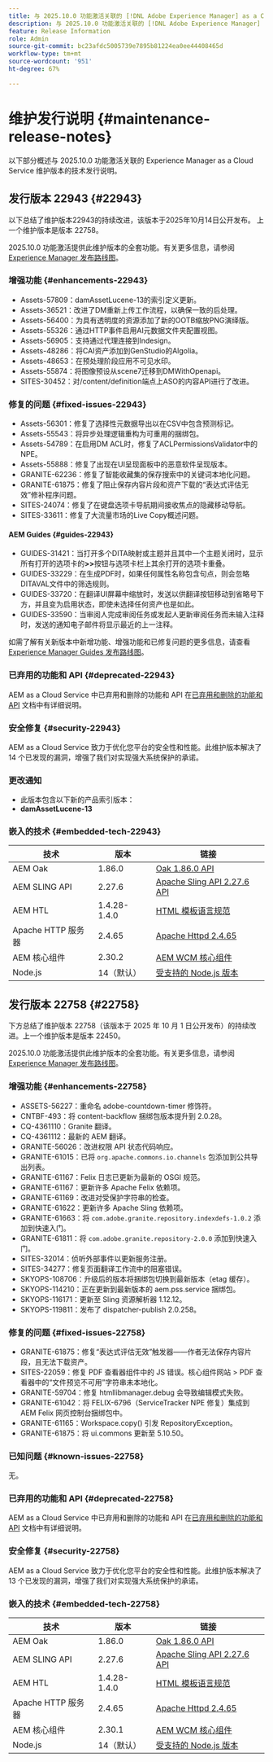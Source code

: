 ```yaml
---
title: 与 2025.10.0 功能激活关联的 [!DNL Adobe Experience Manager] as a Cloud Service 的维护发行说明。
description: 与 2025.10.0 功能激活关联的 [!DNL Adobe Experience Manager] as a Cloud Service 的维护发行说明。
feature: Release Information
role: Admin
source-git-commit: bc23afdc5005739e7895b81224ea0ee44408465d
workflow-type: tm+mt
source-wordcount: '951'
ht-degree: 67%

---
```


# 维护发行说明 {#maintenance-release-notes}

以下部分概述与 2025.10.0 功能激活关联的 Experience Manager as a Cloud Service 维护版本的技术发行说明。

## 发行版本 22943 {#22943}

以下总结了维护版本22943的持续改进，该版本于2025年10月14日公开发布。 上一个维护版本是版本 22758。

2025.10.0 功能激活提供此维护版本的全套功能。有关更多信息，请参阅[&#x200B; Experience Manager 发布路线图](https://experienceleague.adobe.com/zh-hans/docs/experience-manager-release-information/aem-release-updates/update-releases-roadmap)。

### 增强功能 {#enhancements-22943}

* Assets-57809：damAssetLucene-13的索引定义更新。
* Assets-36521：改进了DM重新上传工作流程，以确保一致的后处理。
* Assets-56400：为具有透明度的资源添加了新的OOTB缩放PNG演绎版。
* Assets-55326：通过HTTP事件启用AI元数据文件夹配置视图。
* Assets-56905：支持通过代理连接到Indesign。
* Assets-48286：将CAI资产添加到GenStudio的Algolia。
* Assets-48653：在预处理阶段应用不可见水印。
* Assets-55874：将图像预设从scene7迁移到DMWithOpenapi。
* SITES-30452：对/content/definition端点上ASO的内容API进行了改进。

### 修复的问题 {#fixed-issues-22943}

* Assets-56301：修复了选择性元数据导出以在CSV中包含预测标记。
* Assets-55543：将异步处理逻辑重构为可重用的捆绑包。
* Assets-54789：在启用DM ACL时，修复了ACLPermissionsValidator中的NPE。
* Assets-55888：修复了出现在UI呈现面板中的恶意软件呈现版本。
* GRANITE-62236：修复了智能收藏集的保存搜索中的关键词本地化问题。
* GRANITE-61875：修复了阻止保存内容片段和资产下载的“表达式评估无效”修补程序问题。
* SITES-24074：修复了在键盘选项卡导航期间接收焦点的隐藏移动导航。
* SITES-33611：修复了大流量市场的Live Copy概述问题。

#### AEM Guides {#guides-22943}

* GUIDES-31421：当打开多个DITA映射或主题并且其中一个主题关闭时，显示所有打开的选项卡的&#x200B;**>>**&#x200B;按钮与选项卡栏上其余打开的选项卡重叠。
* GUIDES-33229：在生成PDF时，如果任何属性名称包含句点，则会忽略DITAVAL文件中的筛选规则。
* GUIDES-33720：在翻译UI屏幕中缩放时，发送以供翻译按钮移动到省略号下方，并且变为启用状态，即使未选择任何资产也是如此。
* GUIDES-33590：当审阅人完成审阅任务或发起人更新审阅任务而未输入注释时，发送的通知电子邮件将显示最近的上一注释。

如需了解有关新版本中新增功能、增强功能和已修复问题的更多信息，请查看 [Experience Manager Guides 发布路线图](https://experienceleague.adobe.com/zh-hans/docs/experience-manager-guides/using/release-info/aem-guides-releases-roadmap)。

### 已弃用的功能和 API {#deprecated-22943}

AEM as a Cloud Service 中已弃用和删除的功能和 API 在[已弃用和删除的功能和 API](/help/release-notes/deprecated-removed-features.md) 文档中有详细说明。

### 安全修复 {#security-22943}

AEM as a Cloud Service 致力于优化您平台的安全性和性能。此维护版本解决了 14 个已发现的漏洞，增强了我们对实现强大系统保护的承诺。

### 更改通知

* 此版本包含以下新的产品索引版本：
* **damAssetLucene-13**

### 嵌入的技术 {#embedded-tech-22943}

| 技术 | 版本 | 链接 |
|---|---|---|
| AEM Oak | 1.86.0 | [Oak 1.86.0 API](https://www.javadoc.io/doc/org.apache.jackrabbit/oak-api/1.86/index.html) |
| AEM SLING API | 2.27.6 | [Apache Sling API 2.27.6 API](https://www.javadoc.io/doc/org.apache.sling/org.apache.sling.api/latest/index.html) |
| AEM HTL | 1.4.28-1.4.0 | [HTML 模板语言规范](https://github.com/adobe/htl-spec) |
| Apache HTTP 服务器 | 2.4.65 | [Apache Httpd 2.4.65](https://apache.googlesource.com/httpd/+/refs/tags/2.4.65/CHANGES) |
| AEM 核心组件 | 2.30.2 | [AEM WCM 核心组件](https://github.com/adobe/aem-core-wcm-components) |
| Node.js | 14（默认） | [受支持的 Node.js 版本](https://experienceleague.adobe.com/zh-hans/docs/experience-manager-cloud-service/content/implementing/developing/developing-with-front-end-pipelines#node-versions) |

## 发行版本 22758 {#22758}

下方总结了维护版本 22758（该版本于 2025 年 10 月 1 日公开发布）的持续改进。上一个维护版本是版本 22450。

2025.10.0 功能激活提供此维护版本的全套功能。有关更多信息，请参阅[&#x200B; Experience Manager 发布路线图](https://experienceleague.adobe.com/zh-hans/docs/experience-manager-release-information/aem-release-updates/update-releases-roadmap)。

### 增强功能 {#enhancements-22758}

* ASSETS-56227：重命名 adobe-countdown-timer 修饰符。
* CNTBF-493：将 content-backflow 捆绑包版本提升到 2.0.28。
* CQ-4361110：Granite 翻译。
* CQ-4361112：最新的 AEM 翻译。
* GRANITE-56026：改进权限 API 状态代码响应。
* GRANITE-61015：已将 `org.apache.commons.io.channels` 包添加到公共导出列表。
* GRANITE-61167：Felix 日志已更新为最新的 OSGI 规范。
* GRANITE-61167：更新许多 Apache Felix 依赖项。
* GRANITE-61169：改进对受保护字符串的检查。
* GRANITE-61622：更新许多 Apache Sling 依赖项。
* GRANITE-61663：将 `com.adobe.granite.repository.indexdefs-1.0.2` 添加到快速入门。
* GRANITE-61811：将 `com.adobe.granite.repository-2.0.0` 添加到快速入门。
* SITES-32014：侦听外部事件以更新服务注册。
* SITES-34277：修复页面翻译工作流中的阻塞错误。
* SKYOPS-108706：升级后的版本将捆绑包切换到最新版本（etag 缓存）。
* SKYOPS-114210：正在更新到最新版本的 aem.pss.service 捆绑包。
* SKYOPS-116171：更新至 Sling 资源解析器 1.12.12。
* SKYOPS-119811：发布了 dispatcher-publish 2.0.258。

### 修复的问题 {#fixed-issues-22758}

* GRANITE-61875：修复“表达式评估无效”触发器——作者无法保存内容片段，且无法下载资产。
* SITES-22059：修复 PDF 查看器组件中的 JS 错误。核心组件网站 > PDF 查看器中的“文件预览不可用”字符串未本地化。
* GRANITE-59704：修复 htmllibmanager.debug 会导致编辑模式失败。
* GRANITE-61042：将 FELIX-6796（ServiceTracker NPE 修复）集成到 AEM Felix 网页控制台捆绑包中。
* GRANITE-61165：Workspace.copy() 引发 RepositoryException。
* GRANITE-61875：将 ui.commons 更新至 5.10.50。

### 已知问题 {#known-issues-22758}

无。

### 已弃用的功能和 API {#deprecated-22758}

AEM as a Cloud Service 中已弃用和删除的功能和 API 在[已弃用和删除的功能和 API](/help/release-notes/deprecated-removed-features.md) 文档中有详细说明。

### 安全修复 {#security-22758}

AEM as a Cloud Service 致力于优化您平台的安全性和性能。此维护版本解决了 13 个已发现的漏洞，增强了我们对实现强大系统保护的承诺。

### 嵌入的技术 {#embedded-tech-22758}

| 技术 | 版本 | 链接 |
|---|---|---|
| AEM Oak | 1.86.0 | [Oak 1.86.0 API](https://www.javadoc.io/doc/org.apache.jackrabbit/oak-api/1.86/index.html) |
| AEM SLING API | 2.27.6 | [Apache Sling API 2.27.6 API](https://www.javadoc.io/doc/org.apache.sling/org.apache.sling.api/latest/index.html) |
| AEM HTL | 1.4.28-1.4.0 | [HTML 模板语言规范](https://github.com/adobe/htl-spec) |
| Apache HTTP 服务器 | 2.4.65 | [Apache Httpd 2.4.65](https://apache.googlesource.com/httpd/+/refs/tags/2.4.65/CHANGES) |
| AEM 核心组件 | 2.30.1 | [AEM WCM 核心组件](https://github.com/adobe/aem-core-wcm-components) |
| Node.js | 14（默认） | [受支持的 Node.js 版本](https://experienceleague.adobe.com/zh-hans/docs/experience-manager-cloud-service/content/implementing/developing/developing-with-front-end-pipelines#node-versions) |
